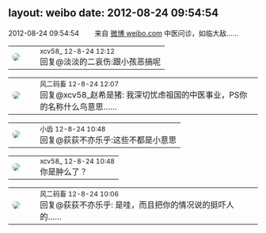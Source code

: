 layout: weibo
date: 2012-08-24 09:54:54
---
<meta name="referrer" content="no-referrer" />

2012-08-24 09:54:54  &nbsp;&nbsp;&nbsp;&nbsp;&nbsp;&nbsp; 来自 <a href="http://weibo.com/" rel="nofollow">微博 weibo.com</a>
中医问诊，如临大敌…… ​​​

<table style="width: 100%;">
  <tr>
    <td style="width: 40px;"><img style="border-radius:50%" src="https://tva3.sinaimg.cn/crop.0.0.1242.1242.50/801f7e9ajw8f3peekcgoqj20yi0yidg9.jpg?KID=imgbed,tva&Expires=1624464788&ssig=PgT7r9sRxC"></td>
    <td colspan="2"><small>xcv58_ 12-8-24 12:12</small><br/>回复@淡淡的二哀伤:跟小孩恶搞呢</td>
  </tr>
</table>

<table style="width: 100%;">
  <tr>
    <td style="width: 40px;"><img style="border-radius:50%" src="https://tva3.sinaimg.cn/crop.0.0.639.639.50/6d2a6003jw8f3idy69w2gj20hs0hrt9g.jpg?KID=imgbed,tva&Expires=1624464788&ssig=VAWChD9rbH"></td>
    <td colspan="2"><small>风二码畜 12-8-24 12:07</small><br/>回复@xcv58_赵希是猪: 我深切忧虑祖国的中医事业，PS你的名称什么鸟意思……</td>
  </tr>
</table>

<table style="width: 100%;">
  <tr>
    <td style="width: 40px;"><img style="border-radius:50%" src="https://tva3.sinaimg.cn/crop.0.0.480.480.50/4d4bc111jw8ejj3t36gwaj20dc0dc769.jpg?KID=imgbed,tva&Expires=1624464788&ssig=myk7JtM1Sd"></td>
    <td colspan="2"><small>小齿 12-8-24 10:48</small><br/>回复@荻荻不亦乐乎:这些不都是小意思</td>
  </tr>
</table>

<table style="width: 100%;">
  <tr>
    <td style="width: 40px;"><img style="border-radius:50%" src="https://tva3.sinaimg.cn/crop.0.0.1242.1242.50/801f7e9ajw8f3peekcgoqj20yi0yidg9.jpg?KID=imgbed,tva&Expires=1624464788&ssig=PgT7r9sRxC"></td>
    <td colspan="2"><small>xcv58_ 12-8-24 10:48</small><br/>你是肿么了？</td>
  </tr>
</table>

<table style="width: 100%;">
  <tr>
    <td style="width: 40px;"><img style="border-radius:50%" src="https://tva3.sinaimg.cn/crop.0.0.639.639.50/6d2a6003jw8f3idy69w2gj20hs0hrt9g.jpg?KID=imgbed,tva&Expires=1624464788&ssig=VAWChD9rbH"></td>
    <td colspan="2"><small>风二码畜 12-8-24 10:06</small><br/>回复@荻荻不亦乐乎: 是哇，而且把你的情况说的挺吓人的……</td>
  </tr>
</table>
